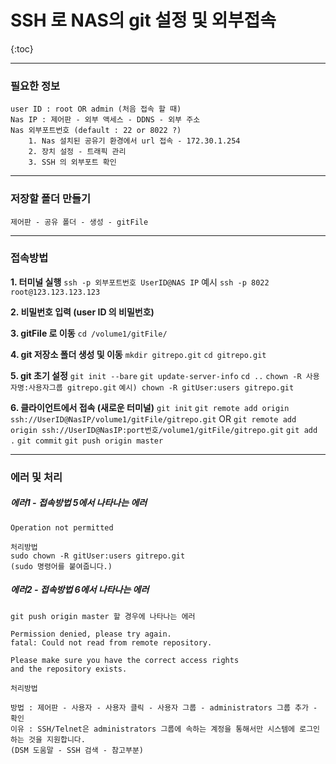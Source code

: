 # SSH 로 NAS의 git 설정 및 외부접속

{:toc}

***

### 필요한 정보
	user ID : root OR admin (처음 접속 할 때)
    Nas IP : 제어판 - 외부 액세스 - DDNS - 외부 주소
    Nas 외부포트번호 (default : 22 or 8022 ?)
    	1. Nas 설치된 공유기 환경에서 url 접속 - 172.30.1.254
    	2. 장치 설정 - 트래픽 관리
    	3. SSH 의 외부포트 확인

***

### 저장할 폴더 만들기
	제어판 - 공유 폴더 - 생성 - gitFile
    
***

### 접속방법
**1. 터미널 실행**
	`ssh -p 외부포트번호 UserID@NAS IP`
	예시
	`ssh -p 8022 root@123.123.123.123`

**2. 비밀번호 입력 (user ID 의 비밀번호)**

**3. gitFile 로 이동**
	`cd /volume1/gitFile/`

**4. git 저장소 폴더 생성 및 이동**
	`mkdir gitrepo.git`
    `cd gitrepo.git`

**5. git 초기 설정**
	`git init --bare`
    `git update-server-info`
    `cd ..`
    `chown -R 사용자명:사용자그룹 gitrepo.git`
    `예시) chown -R gitUser:users gitrepo.git`

**6. 클라이언트에서 접속 (새로운 터미널)**
	`git init`
    `git remote add origin ssh://UserID@NasIP/volume1/gitFile/gitrepo.git`
    OR
    `git remote add origin ssh://UserID@NasIP:port번호/volume1/gitFile/gitrepo.git`
    `git add .`
    `git commit`
    `git push origin master`

***
    
### 에러 및 처리
##### 에러1 - 접속방법 5에서 나타나는 에러
	Operation not permitted
    
    처리방법
	sudo chown -R gitUser:users gitrepo.git
    (sudo 명령어를 붙여줍니다.)


##### 에러2 - 접속방법 6에서 나타나는 에러
	git push origin master 할 경우에 나타나는 에러
    
	Permission denied, please try again.
    fatal: Could not read from remote repository.

    Please make sure you have the correct access rights
    and the repository exists.
    
	처리방법
    
	방법 : 제어판 - 사용자 - 사용자 클릭 - 사용자 그룹 - administrators 그룹 추가 - 확인
    이유 : SSH/Telnet은 administrators 그룹에 속하는 계정을 통해서만 시스템에 로그인하는 것을 지원합니다.
    (DSM 도움말 - SSH 검색 - 참고부분)

